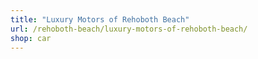 ```yaml
---
title: "Luxury Motors of Rehoboth Beach"
url: /rehoboth-beach/luxury-motors-of-rehoboth-beach/
shop: car
---
```

